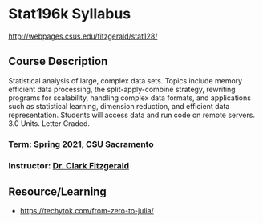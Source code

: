 # Stat196k Syllabus

<http://webpages.csus.edu/fitzgerald/stat128/>

## Course Description

Statistical analysis of large, complex data sets. Topics include memory efficient data processing, the split-apply-combine strategy, rewriting programs for scalability, handling complex data formats, and applications such as statistical learning, dimension reduction, and efficient data representation. Students will access data and run code on remote servers. 3.0 Units. Letter Graded.

### Term: Spring 2021, CSU Sacramento

### Instructor: [Dr. Clark Fitzgerald](http://webpages.csus.edu/fitzgerald/about/)

## Resource/Learning

- <https://techytok.com/from-zero-to-julia/>
